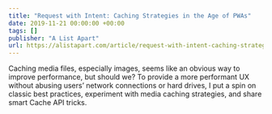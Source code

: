 ```yaml
---
title: "Request with Intent: Caching Strategies in the Age of PWAs"
date: 2019-11-21 00:00:00 +00:00
tags: []
publisher: "A List Apart"
url: https://alistapart.com/article/request-with-intent-caching-strategies-in-the-age-of-pwas/
---
```


Caching media files, especially images, seems like an obvious way to improve performance, but should we? To provide a more performant UX without abusing users’ network connections or hard drives, I put a spin on classic best practices, experiment with media caching strategies, and share smart Cache API tricks.
